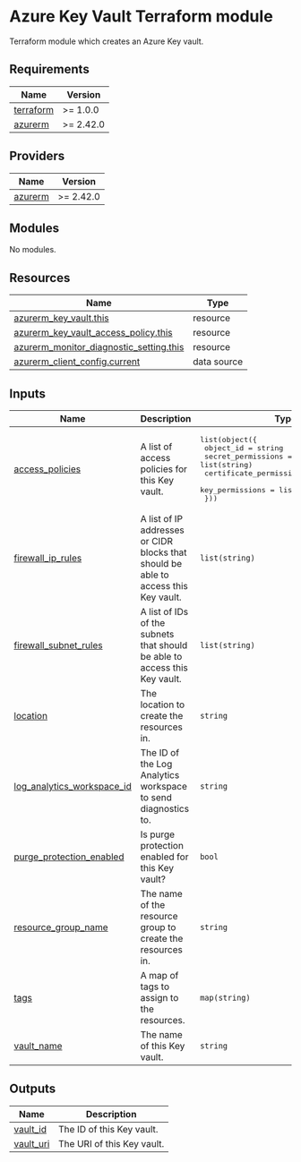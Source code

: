 # Azure Key Vault Terraform module

Terraform module which creates an Azure Key vault.

<!-- BEGIN_TF_DOCS -->
## Requirements

| Name | Version |
|------|---------|
| <a name="requirement_terraform"></a> [terraform](#requirement\_terraform) | >= 1.0.0 |
| <a name="requirement_azurerm"></a> [azurerm](#requirement\_azurerm) | >= 2.42.0 |

## Providers

| Name | Version |
|------|---------|
| <a name="provider_azurerm"></a> [azurerm](#provider\_azurerm) | >= 2.42.0 |

## Modules

No modules.

## Resources

| Name | Type |
|------|------|
| [azurerm_key_vault.this](https://registry.terraform.io/providers/hashicorp/azurerm/latest/docs/resources/key_vault) | resource |
| [azurerm_key_vault_access_policy.this](https://registry.terraform.io/providers/hashicorp/azurerm/latest/docs/resources/key_vault_access_policy) | resource |
| [azurerm_monitor_diagnostic_setting.this](https://registry.terraform.io/providers/hashicorp/azurerm/latest/docs/resources/monitor_diagnostic_setting) | resource |
| [azurerm_client_config.current](https://registry.terraform.io/providers/hashicorp/azurerm/latest/docs/data-sources/client_config) | data source |

## Inputs

| Name | Description | Type | Default | Required |
|------|-------------|------|---------|:--------:|
| <a name="input_access_policies"></a> [access\_policies](#input\_access\_policies) | A list of access policies for this Key vault. | <pre>list(object({<br>    object_id               = string<br>    secret_permissions      = list(string)<br>    certificate_permissions = list(string)<br>    key_permissions         = list(string)<br>  }))</pre> | `[]` | no |
| <a name="input_firewall_ip_rules"></a> [firewall\_ip\_rules](#input\_firewall\_ip\_rules) | A list of IP addresses or CIDR blocks that should be able to access this Key vault. | `list(string)` | `[]` | no |
| <a name="input_firewall_subnet_rules"></a> [firewall\_subnet\_rules](#input\_firewall\_subnet\_rules) | A list of IDs of the subnets that should be able to access this Key vault. | `list(string)` | `[]` | no |
| <a name="input_location"></a> [location](#input\_location) | The location to create the resources in. | `string` | n/a | yes |
| <a name="input_log_analytics_workspace_id"></a> [log\_analytics\_workspace\_id](#input\_log\_analytics\_workspace\_id) | The ID of the Log Analytics workspace to send diagnostics to. | `string` | n/a | yes |
| <a name="input_purge_protection_enabled"></a> [purge\_protection\_enabled](#input\_purge\_protection\_enabled) | Is purge protection enabled for this Key vault? | `bool` | `false` | no |
| <a name="input_resource_group_name"></a> [resource\_group\_name](#input\_resource\_group\_name) | The name of the resource group to create the resources in. | `string` | n/a | yes |
| <a name="input_tags"></a> [tags](#input\_tags) | A map of tags to assign to the resources. | `map(string)` | `{}` | no |
| <a name="input_vault_name"></a> [vault\_name](#input\_vault\_name) | The name of this Key vault. | `string` | n/a | yes |

## Outputs

| Name | Description |
|------|-------------|
| <a name="output_vault_id"></a> [vault\_id](#output\_vault\_id) | The ID of this Key vault. |
| <a name="output_vault_uri"></a> [vault\_uri](#output\_vault\_uri) | The URI of this Key vault. |
<!-- END_TF_DOCS -->
